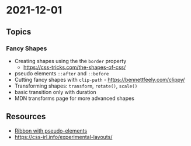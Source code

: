# 2021-12-01

## Topics
### Fancy Shapes

- Creating shapes using the the `border` property 
    - https://css-tricks.com/the-shapes-of-css/
- pseudo elements `::after` and `::before`
- Cutting fancy shapes with `clip-path` -    https://bennettfeely.com/clippy/
- Transforming shapes:  `transform`, `rotate()`, `scale()`
- basic transition only with duration
- MDN transforms page for more advanced shapes


## Resources

- [Ribbon with pseudo-elements](https://css-tricks.com/snippets/css/ribbon/)
- https://css-irl.info/experimental-layouts/